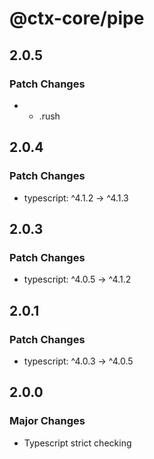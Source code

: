 # @ctx-core/pipe

## 2.0.5

### Patch Changes

- - .rush

## 2.0.4

### Patch Changes

- typescript: ^4.1.2 -> ^4.1.3

## 2.0.3

### Patch Changes

- typescript: ^4.0.5 -> ^4.1.2

## 2.0.1

### Patch Changes

- typescript: ^4.0.3 -> ^4.0.5

## 2.0.0

### Major Changes

- Typescript strict checking
